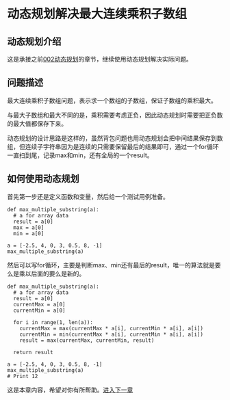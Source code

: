 

# 动态规划解决最大连续乘积子数组

## 动态规划介绍

这是承接之前[002动态规划](002动态规划.md)的章节，继续使用动态规划解决实际问题。

## 问题描述

最大连续乘积子数组问题，表示求一个数组的子数组，保证子数组的乘积最大。

与最大子数组和最大不同的是，乘积需要考虑正负，因此动态规划时需要把正负数的最大值都保存下来。

动态规划的设计思路是这样的，虽然背包问题也用动态规划会把中间结果保存到数组，但连续子字符串因为是连续的只需要保留最后的结果即可，通过一个for循环一直扫到尾，记录max和min，还有全局的一个result。

## 如何使用动态规划

首先第一步还是定义函数和变量，然后给一个测试用例准备。

```
def max_multiple_substring(a):
  # a for array data
  result = a[0]
  max = a[0]
  min = a[0]

a = [-2.5, 4, 0, 3, 0.5, 8, -1]
max_multiple_substring(a)
```

然后可以写for循环，主要是判断max、min还有最后的result，唯一的算法就是要么是乘以后面的要么是新的。

```
def max_multiple_substring(a):
  # a for array data
  result = a[0]
  currentMax = a[0]
  currentMin = a[0]

  for i in range(1, len(a)):
    currentMax = max(currentMax * a[i], currentMin * a[i], a[i])
    currentMin = min(currentMax * a[i], currentMin * a[i], a[i])
    result = max(currentMax, currentMin, result)

  return result

a = [-2.5, 4, 0, 3, 0.5, 8, -1]
max_multiple_substring(a)
# Print 12
```

这是本章内容，希望对你有所帮助。[进入下一章](./012xxx.md)